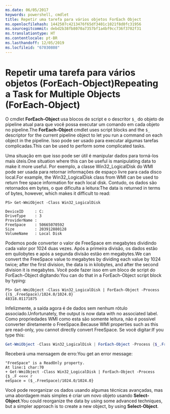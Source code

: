 ```yaml
---
ms.date: 06/05/2017
keywords: powershell, cmdlet
title: Repetir uma tarefa para vários objetos ForEach Object
ms.openlocfilehash: 1442507c4213476f65df3401c1021f8d0fc31956
ms.sourcegitcommit: debd2b38fb8070a7357bf1a4bf9cc736f3702f31
ms.translationtype: HT
ms.contentlocale: pt-BR
ms.lasthandoff: 12/05/2019
ms.locfileid: "67030808"
---
```

# <a name="repeating-a-task-for-multiple-objects-foreach-object"></a><span data-ttu-id="19f06-103">Repetir uma tarefa para vários objetos (ForEach-Object)</span><span class="sxs-lookup"><span data-stu-id="19f06-103">Repeating a Task for Multiple Objects (ForEach-Object)</span></span>

<span data-ttu-id="19f06-104">O cmdlet **ForEach-Object** usa blocos de script e o descritor `$_` do objeto de pipeline atual para que você possa executar um comando em cada objeto no pipeline.</span><span class="sxs-lookup"><span data-stu-id="19f06-104">The **ForEach-Object** cmdlet uses script blocks and the `$_` descriptor for the current pipeline object to let you run a command on each object in the pipeline.</span></span> <span data-ttu-id="19f06-105">Isso pode ser usado para executar algumas tarefas complicadas.</span><span class="sxs-lookup"><span data-stu-id="19f06-105">This can be used to perform some complicated tasks.</span></span>

<span data-ttu-id="19f06-106">Uma situação em que isso pode ser útil é manipular dados para torná-los mais úteis.</span><span class="sxs-lookup"><span data-stu-id="19f06-106">One situation where this can be useful is manipulating data to make it more useful.</span></span> <span data-ttu-id="19f06-107">Por exemplo, a classe Win32_LogicalDisk do WMI pode ser usada para retornar informações de espaço livre para cada disco local.</span><span class="sxs-lookup"><span data-stu-id="19f06-107">For example, the Win32_LogicalDisk class from WMI can be used to return free space information for each local disk.</span></span> <span data-ttu-id="19f06-108">Contudo, os dados são retornados em bytes, o que dificulta a leitura:</span><span class="sxs-lookup"><span data-stu-id="19f06-108">The data is returned in terms of bytes, however, which makes it difficult to read:</span></span>

```
PS> Get-WmiObject -Class Win32_LogicalDisk

DeviceID     : C:
DriveType    : 3
ProviderName :
FreeSpace    : 50665070592
Size         : 203912880128
VolumeName   : Local Disk
```

<span data-ttu-id="19f06-109">Podemos pode converter o valor de FreeSpace em megabytes dividindo cada valor por 1024 duas vezes. Após a primeira divisão, os dados estão em quilobytes e após a segunda divisão estão em megabytes.</span><span class="sxs-lookup"><span data-stu-id="19f06-109">We can convert the FreeSpace value to megabytes by dividing each value by 1024 twice; after the first division, the data is in kilobytes, and after the second division it is megabytes.</span></span> <span data-ttu-id="19f06-110">Você pode fazer isso em um bloco de script do ForEach-Object digitando:</span><span class="sxs-lookup"><span data-stu-id="19f06-110">You can do that in a ForEach-Object script block by typing:</span></span>

```
PS> Get-WmiObject -Class Win32_LogicalDisk | ForEach-Object -Process {($_.FreeSpace)/1024.0/1024.0}
48318.01171875
```

<span data-ttu-id="19f06-111">Infelizmente, a saída agora é de dados sem nenhum rótulo associado.</span><span class="sxs-lookup"><span data-stu-id="19f06-111">Unfortunately, the output is now data with no associated label.</span></span> <span data-ttu-id="19f06-112">Como propriedades WMI como esta são somente leitura, não é possível converter diretamente o FreeSpace.</span><span class="sxs-lookup"><span data-stu-id="19f06-112">Because WMI properties such as this are read-only, you cannot directly convert FreeSpace.</span></span> <span data-ttu-id="19f06-113">Se você digitar:</span><span class="sxs-lookup"><span data-stu-id="19f06-113">If you type this:</span></span>

```powershell
Get-WmiObject -Class Win32_LogicalDisk | ForEach-Object -Process {$_.FreeSpace = ($_.FreeSpace)/1024.0/1024.0}
```

<span data-ttu-id="19f06-114">Receberá uma mensagem de erro:</span><span class="sxs-lookup"><span data-stu-id="19f06-114">You get an error message:</span></span>

```output
"FreeSpace" is a ReadOnly property.
At line:1 char:70
+ Get-WmiObject -Class Win32_LogicalDisk | ForEach-Object -Process {$_.F <<<< r
eeSpace = ($_.FreeSpace)/1024.0/1024.0}
```

<span data-ttu-id="19f06-115">Você pode reorganizar os dados usando algumas técnicas avançadas, mas uma abordagem mais simples é criar um novo objeto usando **Select-Object**.</span><span class="sxs-lookup"><span data-stu-id="19f06-115">You could reorganize the data by using some advanced techniques, but a simpler approach is to create a new object, by using **Select-Object**.</span></span>
